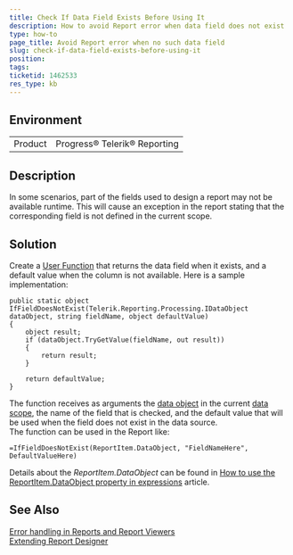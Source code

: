 ```yaml
---
title: Check If Data Field Exists Before Using It
description: How to avoid Report error when data field does not exist
type: how-to
page_title: Avoid Report error when no such data field
slug: check-if-data-field-exists-before-using-it
position: 
tags: 
ticketid: 1462533
res_type: kb
---
```


## Environment
<table>
	<tbody>
		<tr>
			<td>Product</td>
			<td>Progress® Telerik® Reporting</td>
		</tr>
	</tbody>
</table>


## Description
In some scenarios, part of the fields used to design a report may not be available runtime. This will cause an exception in 
the report stating that the corresponding field is not defined in the current scope.

## Solution
Create a [User Function](../expressions-user-functions) that returns the data field when it exists, and a default value when 
the column is not available. Here is a sample implementation:

```CSharp
public static object IfFieldDoesNotExist(Telerik.Reporting.Processing.IDataObject dataObject, string fieldName, object defaultValue)
{
    object result;
    if (dataObject.TryGetValue(fieldName, out result))
    {
        return result;
    }

    return defaultValue;
}
```
The function receives as arguments the [data object](../p-telerik-reporting-processing-processingelement-dataobject) in the current 
[data scope](,,/expressions-scope), the name of the field that is checked, and the default value that will be used when the field 
does not exist in the data source.  
The function can be used in the Report like:

```
=IfFieldDoesNotExist(ReportItem.DataObject, "FieldNameHere", DefaultValueHere)
```

Details about the _ReportItem.DataObject_ can be found in 
[How to use the ReportItem.DataObject property in expressions](../data-items-how-to-use-data-object) article.

## See Also
[Error handling in Reports and Report Viewers](https://www.telerik.com/support/kb/reporting/details/error-handling-in-reports-and-report-viewers)  
[Extending Report Designer](../standalone-report-designer-extending-configuration)
